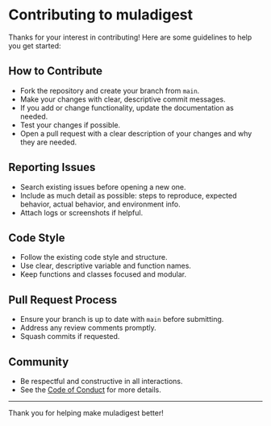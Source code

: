# Contributing to muladigest

Thanks for your interest in contributing! Here are some guidelines to help you get started:

## How to Contribute

- Fork the repository and create your branch from `main`.
- Make your changes with clear, descriptive commit messages.
- If you add or change functionality, update the documentation as needed.
- Test your changes if possible.
- Open a pull request with a clear description of your changes and why they are needed.

## Reporting Issues

- Search existing issues before opening a new one.
- Include as much detail as possible: steps to reproduce, expected behavior, actual behavior, and environment info.
- Attach logs or screenshots if helpful.

## Code Style

- Follow the existing code style and structure.
- Use clear, descriptive variable and function names.
- Keep functions and classes focused and modular.

## Pull Request Process

- Ensure your branch is up to date with `main` before submitting.
- Address any review comments promptly.
- Squash commits if requested.

## Community

- Be respectful and constructive in all interactions.
- See the [Code of Conduct](./CODE_OF_CONDUCT.md) for more details.

---

Thank you for helping make muladigest better! 